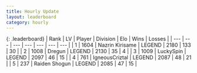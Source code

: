 ```yaml
---
title: Hourly Update
layout: leaderboard
category: hourly
---
```


{: .leaderboard}
| Rank | LV | Player | Division | Elo | Wins | Losses |
| --- | --- | --- | --- | --- | --- | --- |
| <span data-change="0">1</span> | 1604 | <span title="ID: 315148">Nazrin Kirisame</span> | LEGEND | <span data-change="0">2180</span> | <span data-change="0">133</span> | <span data-change="0">30</span> |
| <span data-change="0">2</span> | 1008 | <span title="ID: 337810">Dregun</span> | LEGEND | <span data-change="0">2130</span> | <span data-change="0">35</span> | <span data-change="0">4</span> |
| <span data-change="0">3</span> | 1009 | <span title="ID: 498412">LuckySpin</span> | LEGEND | <span data-change="0">2097</span> | <span data-change="0">46</span> | <span data-change="0">15</span> |
| <span data-change="0">4</span> | 761 | <span title="ID: 69018">IgneousCriztal</span> | LEGEND | <span data-change="0">2087</span> | <span data-change="0">48</span> | <span data-change="0">21</span> |
| <span data-change="0">5</span> | 237 | <span title="ID: 573202">Raiden Shogun</span> | LEGEND | <span data-change="0">2085</span> | <span data-change="0">47</span> | <span data-change="0">15</span> |